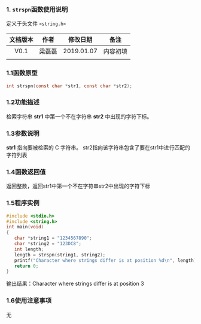 ### 1. `strspn`函数使用说明

定义于头文件 `<string.h>`



| 文档版本 |  作者  |  修改日期  |   备注   |
| :------: | :----: | :--------: | :------: |
|   V0.1   | 梁磊磊 | 2019.01.07 | 内容初填 |
|          |        |            |          |







### 1.1函数原型

```c
int strspn(const char *str1, const char *str2);
```



### 1.2功能描述

  检索字符串 **str1** 中第一个不在字符串 **str2** 中出现的字符下标。 

### 1.3参数说明

  **str1** 指向要被检索的 C 字符串。 str2指向该字符串包含了要在str1中进行匹配的字符列表

### 1.4函数返回值

 返回整数，返回str1中第一个不在字符串str2中出现的字符下标 



### 1.5程序实例



```c
#include <stdio.h>  
#include <string.h>   
int main(void)  
{  
   char *string1 = "1234567890";  
   char *string2 = "123DC8";  
   int length;  
   length = strspn(string1, string2);  
   printf("Character where strings differ is at position %d\n", length);  
   return 0;  
}  
```



输出结果：Character where strings differ is at position 3





### 1.6使用注意事项

无
